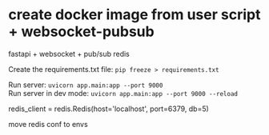 # create docker image from user script + websocket-pubsub
fastapi  + websocket + pub/sub redis



Create the requirements.txt file:
`pip freeze > requirements.txt`


Run server: `uvicorn app.main:app --port 9000` <br>
Run server in dev mode: `uvicorn app.main:app --port 9000 --reload`

redis_client = redis.Redis(host='localhost', port=6379, db=5)

move redis conf to envs